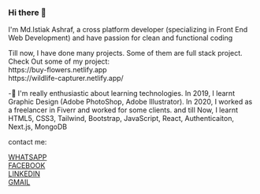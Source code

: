 ### Hi there 👋

<p>I'm Md.Istiak Ashraf, a cross platform developer (specializing in Front End Web Development) and have passion for clean and functional coding</p>
<p>Till now, I have done many projects. Some of them are full stack project. Check Out some of my project:<br/>
https://buy-flowers.netlify.app <br/>
https://wildlife-capturer.netlify.app/
</p>

<p> -🌱 I'm really enthusiastic about learning technologies. In 2019, I learnt Graphic Design (Adobe PhotoShop, Adobe Illustrator). In 2020, I worked as a freelancer in Fiverr and worked for some clients. and till Now, I learnt HTML5, CSS3, Tailwind, Bootstrap, JavaScript, React, Authenticaiton, Next.js, MongoDB </p>

contact me: 

<a href="https://wa.me/8801612016614">WHATSAPP</a><br/>
<a href="https://www.facebook.com/juniorashraf02/">FACEBOOK</a><br/>
<a href="https://www.linkedin.com/in/istiakashraf/">LINKEDIN</a><br/>
<a href="mailto:shuvo.istiak11@gmail.com">GMAIL</a><br/>

<!--
**Juniorashraf02/Juniorashraf02** is a ✨ _special_ ✨ repository because its `README.md` (this file) appears on your GitHub profile.
Here are some ideas to get you started:

- 🔭 I’m currently working on ...
- 🌱 I’m currently learning ...
- 👯 I’m looking to collaborate on ...
- 🤔 I’m looking for help with ...
- 💬 Ask me about ...
- 📫 How to reach me: ...
- 😄 Pronouns: ...
- ⚡ Fun fact: ...
-->

